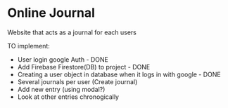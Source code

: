 # Online Journal

Website that acts as a journal for each users

TO implement:
* User login google Auth - DONE
* Add Firebase Firestore(DB) to project - DONE
* Creating a user object in database when it logs in with google - DONE
* Several journals per user (Create journal)
* Add new  entry (using modal?)
* Look at other entries chronogically

